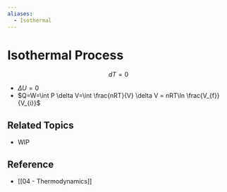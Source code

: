 ```yaml
---
aliases:
  - Isothermal
---
```


# Isothermal Process

$$
dT=0
$$

- $\Delta U=0$
- $Q=W=\int P \delta V=\int \frac{nRT}{V} \delta V = nRT\ln \frac{V_{f}}{V_{i}}$

## Related Topics

- WIP

## Reference

- [[04 - Thermodynamics]]
